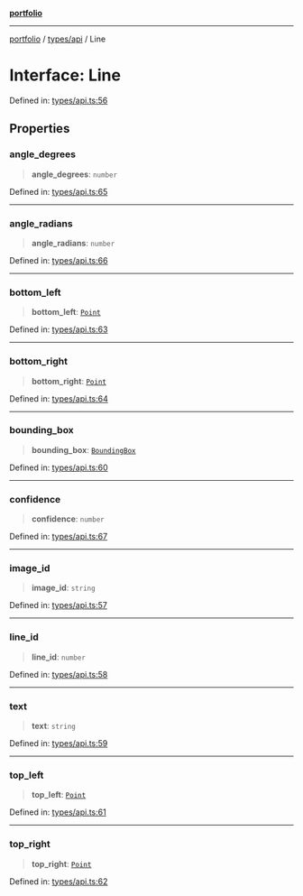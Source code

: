 [**portfolio**](../../../README.md)

***

[portfolio](../../../modules.md) / [types/api](../README.md) / Line

# Interface: Line

Defined in: [types/api.ts:56](https://github.com/tnorlund/Portfolio/blob/bfd3a0a9ab1306a0d6fd55e209789369ec71d449/portfolio/types/api.ts#L56)

## Properties

### angle\_degrees

> **angle\_degrees**: `number`

Defined in: [types/api.ts:65](https://github.com/tnorlund/Portfolio/blob/bfd3a0a9ab1306a0d6fd55e209789369ec71d449/portfolio/types/api.ts#L65)

***

### angle\_radians

> **angle\_radians**: `number`

Defined in: [types/api.ts:66](https://github.com/tnorlund/Portfolio/blob/bfd3a0a9ab1306a0d6fd55e209789369ec71d449/portfolio/types/api.ts#L66)

***

### bottom\_left

> **bottom\_left**: [`Point`](Point.md)

Defined in: [types/api.ts:63](https://github.com/tnorlund/Portfolio/blob/bfd3a0a9ab1306a0d6fd55e209789369ec71d449/portfolio/types/api.ts#L63)

***

### bottom\_right

> **bottom\_right**: [`Point`](Point.md)

Defined in: [types/api.ts:64](https://github.com/tnorlund/Portfolio/blob/bfd3a0a9ab1306a0d6fd55e209789369ec71d449/portfolio/types/api.ts#L64)

***

### bounding\_box

> **bounding\_box**: [`BoundingBox`](BoundingBox.md)

Defined in: [types/api.ts:60](https://github.com/tnorlund/Portfolio/blob/bfd3a0a9ab1306a0d6fd55e209789369ec71d449/portfolio/types/api.ts#L60)

***

### confidence

> **confidence**: `number`

Defined in: [types/api.ts:67](https://github.com/tnorlund/Portfolio/blob/bfd3a0a9ab1306a0d6fd55e209789369ec71d449/portfolio/types/api.ts#L67)

***

### image\_id

> **image\_id**: `string`

Defined in: [types/api.ts:57](https://github.com/tnorlund/Portfolio/blob/bfd3a0a9ab1306a0d6fd55e209789369ec71d449/portfolio/types/api.ts#L57)

***

### line\_id

> **line\_id**: `number`

Defined in: [types/api.ts:58](https://github.com/tnorlund/Portfolio/blob/bfd3a0a9ab1306a0d6fd55e209789369ec71d449/portfolio/types/api.ts#L58)

***

### text

> **text**: `string`

Defined in: [types/api.ts:59](https://github.com/tnorlund/Portfolio/blob/bfd3a0a9ab1306a0d6fd55e209789369ec71d449/portfolio/types/api.ts#L59)

***

### top\_left

> **top\_left**: [`Point`](Point.md)

Defined in: [types/api.ts:61](https://github.com/tnorlund/Portfolio/blob/bfd3a0a9ab1306a0d6fd55e209789369ec71d449/portfolio/types/api.ts#L61)

***

### top\_right

> **top\_right**: [`Point`](Point.md)

Defined in: [types/api.ts:62](https://github.com/tnorlund/Portfolio/blob/bfd3a0a9ab1306a0d6fd55e209789369ec71d449/portfolio/types/api.ts#L62)
